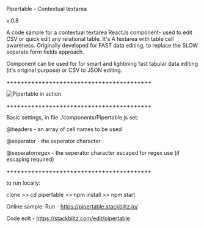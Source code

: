 Pipertable - Contextual textarea

v.0.8

A code sample for a contextual textarea ReactJs component- used to edit CSV or quick edit any relational table.
It's A textarea with table cell awareness. Originally developed for FAST data editing, to replace the SLOW separate form fields approach.

Component can be used for for smart and lightining fast tabular data editing (it's original purpose) or CSV to JSON editing.

+++++++++++++++++++++++++++++++++++++++++

![Pipertable in action](https://user-images.githubusercontent.com/5362593/35781798-7819b370-09f7-11e8-89f1-c202e04a1f6e.png "")

+++++++++++++++++++++++++++++++++++++++++


Basic settings, in file ./components/Pipertable.js set:

@headers - an array of cell names to be used

@separator - the seperator character

@separatorregex - the seperator character escaped for regex use (if escaping required)

+++++++++++++++++++++++++++++++++++++++++

to run locally:
 
clone >>
 cd pipertable >> 
 npm install >> 
 npm start


Online sample:
Run - https://pipertable.stackblitz.io/

Code edit - https://stackblitz.com/edit/pipertable

 
 